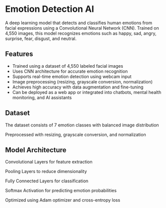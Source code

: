 # Emotion Detection AI
A deep learning model that detects and classifies human emotions from facial expressions using a Convolutional Neural Network (CNN). Trained on 4,550 images, this model recognizes emotions such as happy, sad, angry, surprise, fear, disgust, and neutral.

## Features
*  Trained using a dataset of 4,550 labeled facial images
*  Uses CNN architecture for accurate emotion recognition
* Supports real-time emotion detection using webcam input
* Image preprocessing (resizing, grayscale conversion, normalization)
* Achieves high accuracy with data augmentation and fine-tuning
* Can be deployed as a web app or integrated into chatbots, mental health monitoring, and AI assistants

## Dataset
The dataset consists of 7 emotion classes with balanced image distribution

Preprocessed with resizing, grayscale conversion, and normalization

## Model Architecture
Convolutional Layers for feature extraction

Pooling Layers to reduce dimensionality

Fully Connected Layers for classification

Softmax Activation for predicting emotion probabilities

Optimized using Adam optimizer and cross-entropy loss
